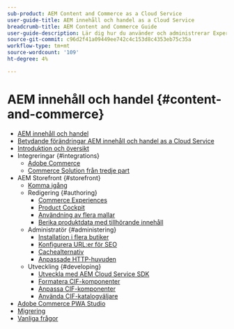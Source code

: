 ```yaml
---
sub-product: AEM Content and Commerce as a Cloud Service
user-guide-title: AEM innehåll och handel as a Cloud Service
breadcrumb-title: AEM Content and Commerce Guide
user-guide-description: Lär dig hur du använder och administrerar Experience Manager Content and Commerce as a Cloud Service.
source-git-commit: c96d2f41a09449ee742c4c153d8c4353eb75c35a
workflow-type: tm+mt
source-wordcount: '109'
ht-degree: 4%

---
```



# AEM innehåll och handel {#content-and-commerce}

+ [AEM innehåll och handel](/help/commerce-cloud/home.md)
+ [Betydande förändringar AEM innehåll och handel as a Cloud Service](changes.md)
+ [Introduktion och översikt](introduction.md)
+ Integreringar {#integrations}
   + [Adobe Commerce](integrating/magento.md)
   + [Commerce Solution från tredje part](integrating/third-party.md)
+ AEM Storefront {#storefront}
   + [Komma igång](getting-started.md)
   + Redigering {#authoring}
      + [Commerce Experiences](authoring/authoring-commerce-experiences.md)
      + [Product Cockpit](authoring/product-cockpit.md)
      + [Användning av flera mallar](authoring/multi-template-usage.md)
      + [Berika produktdata med tillhörande innehåll](authoring/enrich-product-associated-content.md)
   + Administratör {#administering}
      + [Installation i flera butiker](configuring/multi-store-setup.md)
      + [Konfigurera URL:er för SEO](configuring/advanced-url-configuration.md)
      + [Cachealternativ](configuring/caching.md)
      + [Anpassade HTTP-huvuden](/help/commerce-cloud/configuring/custom-http-headers.md)
   + Utveckling {#developing}
      + [Utveckla med AEM Cloud Service SDK](develop.md)
      + [Formatera CIF-komponenter](customizing/style-cif-component.md)
      + [Anpassa CIF-komponenter](customizing/customize-cif-components.md)
      + [Använda CIF-katalogväljare](customizing/use-cif-pickers.md)
+ [Adobe Commerce PWA Studio](/help/commerce-cloud/pwa-studio/getting-started.md)
+ [Migrering](migration.md)
+ [Vanliga frågor](faq.md)
